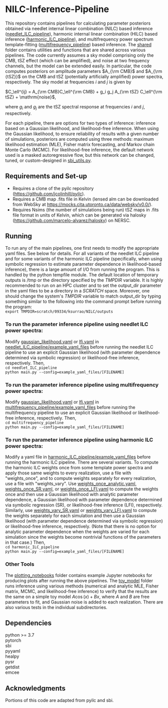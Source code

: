 # NILC-Inference-Pipeline
This repository contains pipelines for calculating parameter posteriors obtained via needlet internal linear combination (NILC) based inference ([needlet_ILC_pipeline](needlet_ILC_pipeline)), harmonic internal linear combination (HILC) based inference ([harmonic_ILC_pipeline](harmonic_ILC_pipeline)), and multifrequency power spectrum template-fitting ([multifrequency_pipeline](multifrequency_pipeline)) based inference. The [shared](shared) folder contains utilities and functions that are shared across various pipelines. The code currently assumes a sky model comprising only the CMB, tSZ effect (which can be amplified), and noise at two frequency channels, but the model can be extended easily. In particular, the code computes posteriors on amplitude parameters $A_{\rm CMB}$ and $A_{\rm {tSZ}}$ on the CMB and tSZ (potentially artificially amplified) power spectra, respectively. The sky model at frequencies $i$ and $j$ is given by  

$C_\ell^{ij} = A_{\rm CMB}C_\ell^{\rm CMB} + g_i g_j A_{\rm tSZ} C_\ell^{\rm tSZ} + \mathrm{noise}$, 

where $g_i$ and $g_j$ are the tSZ spectral response at frequencies $i$ and $j$, respectively.

For each pipeline, there are options for two types of inference: inference based on a Gaussian likelihood, and likelihood-free inference. When using the Gaussian likelihood, to ensure reliability of results with a given number of simulations, posteriors are computed using three methods: maximum likelihood estimation (MLE), Fisher matrix forecasting, and Markov chain Monte Carlo (MCMC). For likelihood-free inference, the default network used is a masked autoregressive flow, but this network can be changed, tuned, or custom-designed in [sbi_utils.py](shared/sbi_utils.py).

## Requirements and Set-up
 - Requires a clone of the pyilc repository (https://github.com/jcolinhill/pyilc). 
 - Requires a CMB map .fits file in Kelvin (lensed alm can be downloaded from WebSky at https://mocks.cita.utoronto.ca/data/websky/v0.0/). 
 - Requires Nsims (the number of simulations being run) tSZ maps in .fits file format in units of Kelvin, which can be generated via halosky (https://github.com/marcelo-alvarez/halosky) on NERSC.  

## Running
To run any of the main pipelines, one first needs to modify the appropriate yaml files. See below for details. For all variants of the needlet ILC pipeline and for some variants of the harmonic ILC pipeline (specifically, when using symbolic regression to estimate parameter dependence in likelihood-based inference), there is a large amount of I/O from running the program. This is handled by the python tempfile module. The default location of temporary outputs is /tmp or the directory specified by the *TMPDIR* variable. It is highly recommended to run on an HPC cluster and to set the output_dir parameter in the yaml files to be a directory in a *SCRATCH* space. Moreover, one should change the system's *TMPDIR* variable to match output_dir by typing something similar to the following into the command prompt before running the program:    
```export TMPDIR=scratch/09334/ksurrao/NILC/outputs```

### To run the parameter inference pipeline using needlet ILC power spectra:  
Modify [gaussian_likelihood.yaml](needlet_ILC_pipeline/example_yaml_files/gaussian_likelihood.yaml) or [lfi.yaml](needlet_ILC_pipeline/example_yaml_files/lfi.yaml) in [needlet_ILC_pipeline/example_yaml_files](needlet_ILC_pipeline/example_yaml_files) before running the needlet ILC pipeline to use an explicit Gaussian likelihood (with parameter dependence determined via symbolic regression) or likelihood-free inference, respectively. Then,  
```cd needlet_ILC_pipeline```   
```python main.py --config=example_yaml_files/[FILENAME]```       

### To run the parameter inference pipeline using multifrequency power spectra:  
Modify [gaussian_likelihood.yaml](multifrequency_pipeline/example_yaml_files/gaussian_likelihood.yaml) or [lfi.yaml](multifrequency_pipeline/example_yaml_files/lfi.yaml) in [multifrequency_pipeline/example_yaml_files](multifrequency_pipeline/example_yaml_files) before running the multifrequency pipeline to use an explicit Gaussian likelihood or likelihood-free inference, respectively. Then,    
```cd multifrequency_pipeline```       
```python main.py --config=example_yaml_files/[FILENAME]```  

### To run the parameter inference pipeline using harmonic ILC power spectra: 
Modify a yaml file in [harmonic_ILC_pipeline/example_yaml_files](harmonic_ILC_pipeline/example_yaml_files) before running the harmonic ILC pipeline. There are several variants.  To compute the harmonic ILC weights once from some template power spectra and apply those same weights to every realization, use a file with "weights_once", and to compute weights separately for every realization, use a file with "weights_vary". Use [weights_once_analytic.yaml](harmonic_ILC_pipeline/example_yaml_files/weights_once_analytic.yaml), [weights_once_SR.yaml](harmonic_ILC_pipeline/example_yaml_files/weights_once_SR.yaml), or [weights_once_LFI.yaml](harmonic_ILC_pipeline/example_yaml_files/weights_once_LFI.yaml) to compute the weights once and then use a Gaussian likelihood with analytic parameter dependence, a Gaussian likelihood with parameter dependence determined via symbolic regression (SR), or likelihood-free inference (LFI), respectively. Similarly, use [weights_vary_SR.yaml](harmonic_ILC_pipeline/example_yaml_files/weights_vary_SR.yaml) or [weights_vary_LFI.yaml](harmonic_ILC_pipeline/example_yaml_files/weights_vary_LFI.yaml) to compute the weights separately for each simulation and then use a Gaussian likelihood (with parameter dependence determined via symbolic regression) or likelihood-free inference, respectively. (Note that there is no option for analytic parameter dependence when the weights are varied for each simulation since the weights become nontrivial functions of the parameters in that case.) Then,   
```cd harmonic_ILC_pipeline```       
```python main.py --config=example_yaml_files/[FILENAME]```  

### Other Tools
The [plotting_notebooks](plotting_notebooks) folder contains example Jupyter notebooks for producing plots after running the above pipelines. The [toy_model](toy_model) folder runs inference using various methods (numerical and analytic MLE, Fisher matrix, MCMC, and likelihood-free inference) to verify that the results are the same on a simple toy model $A \cos(x) + Bx$, where $A$ and $B$ are free parameters to fit, and Gaussian noise is added to each realization. There are also various tests in the individual subdirectories.  

## Dependencies
python >= 3.7   
pytorch  
sbi  
pyyaml   
healpy  
pysr  
getdist  
emcee  

## Acknowledgments  
Portions of this code are adapted from pyilc and sbi.  